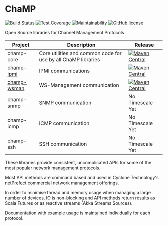 # ChaMP
[![Build Status](https://travis-ci.org/CycloneTechnology/ChaMP.svg?branch=master)](https://travis-ci.org/CycloneTechnology/ChaMP)
[![Test Coverage](https://api.codeclimate.com/v1/badges/ddf930e663192487d22c/test_coverage)](https://codeclimate.com/github/CycloneTechnology/ChaMP/test_coverage)
[![Maintainability](https://api.codeclimate.com/v1/badges/ddf930e663192487d22c/maintainability)](https://codeclimate.com/github/CycloneTechnology/ChaMP/maintainability)
[![GitHub license](https://img.shields.io/github/license/CycloneTechnology/ChaMP.svg)](https://github.com/CycloneTechnology/ChaMP/blob/master/LICENSE)


Open Source libraries for Channel Management Protocols

| Project       | Description | Release |
| ------------- | ----------- | ------ |
| champ-core    | Core utilities and common code for use by all ChaMP libraries | [![Maven Central](https://maven-badges.herokuapp.com/maven-central/com.cyclone-technology/champ-core_2.12/badge.svg)](https://maven-badges.herokuapp.com/maven-central/com.cyclone-technology/champ-core_2.12) |
| [champ-ipmi](champ-ipmi/README.md)    | IPMI communications | [![Maven Central](https://maven-badges.herokuapp.com/maven-central/com.cyclone-technology/champ-ipmi_2.12/badge.svg)](https://maven-badges.herokuapp.com/maven-central/com.cyclone-technology/champ-ipmi_2.12) |
| [champ-wsman](champ-wsman/README.md)   | WS-Management communication | [![Maven Central](https://maven-badges.herokuapp.com/maven-central/com.cyclone-technology/champ-wsman_2.12/badge.svg)](https://maven-badges.herokuapp.com/maven-central/com.cyclone-technology/champ-wsman_2.12) |
| champ-snmp    | SNMP communication | No Timescale Yet |
| champ-icmp    | ICMP communication | No Timescale Yet |
| champ-ssh     | SSH communication | No Timescale Yet |

These libraries provide consistent, uncomplicated APIs for some of the most popular network management protocols.

Most API methods are command based and used in Cyclone Technology's [netPrefect](http://netPrefect.com) commercial 
network management offerings.

In order to minimise thread and memory usage when managing a large number of devices, 
IO is non-blocking and API methods return results as Scala Futures or as reactive streams (Akka Streams Sources).

Documentation with example usage is maintained individually for each protocol.
